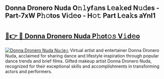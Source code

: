 ## Donna Dronero Nuda O𝚗𝚕yf𝚊ns L𝚎a𝚔ed N𝚞𝚍es - Part-7xW P𝚑𝚘tos Vi𝚍𝚎o - H𝚘𝚝 Part L𝚎a𝚔s aYnI1

# <h2><a href="http://kfaqus.oniu.top/?m=Donna+Dronero+Nuda">🔗👉 🔴 Donna Dronero Nuda P𝚑ot𝚘𝚜 V𝚒d𝚎o</a></h2>

[![Donna Dronero Nuda Nu𝚍e𝚜](https://i.imgur.com/0qMVB7G.gif)](http://kfaqus.oniu.top/?m=Donna+Dronero+Nuda)
Virtual artist and entertainer Donna Dronero Nuda, acclaimed for sharing dance and lifestyle inspiration through popular dance trends and brief films. Gifted makeup artist Donna Dronero Nuda, recognized for their exceptional skills and accomplishments in transforming actors and performers.  
